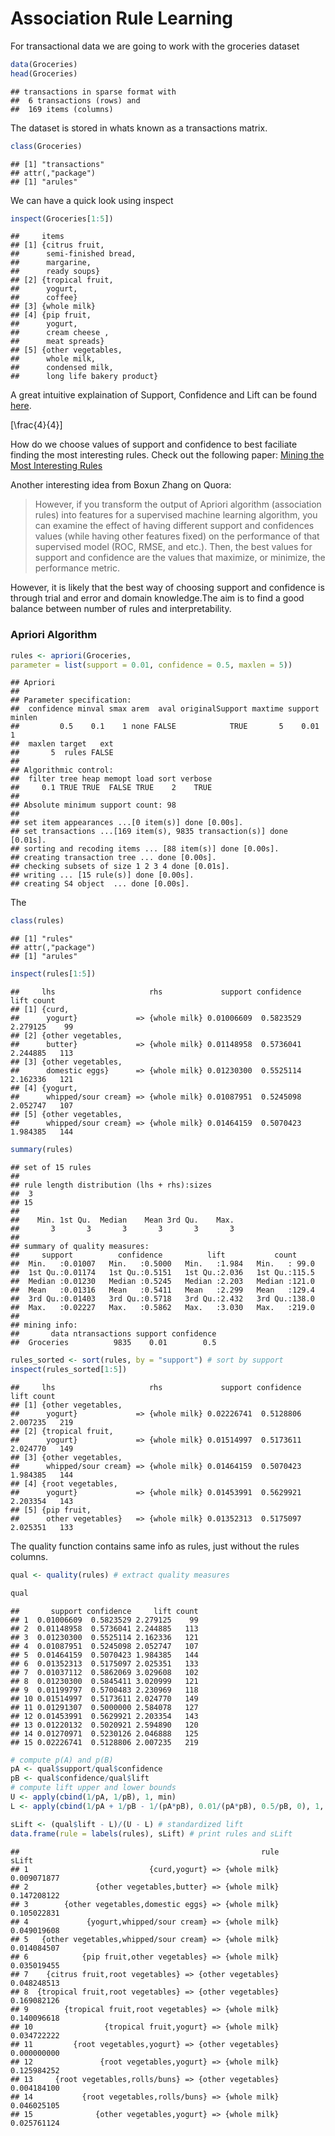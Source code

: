 Association Rule Learning
================

For transactional data we are going to work with the groceries dataset

``` r
data(Groceries)
head(Groceries)
```

    ## transactions in sparse format with
    ##  6 transactions (rows) and
    ##  169 items (columns)

The dataset is stored in whats known as a transactions matrix.

``` r
class(Groceries)
```

    ## [1] "transactions"
    ## attr(,"package")
    ## [1] "arules"

We can have a quick look using inspect

``` r
inspect(Groceries[1:5])
```

    ##     items                     
    ## [1] {citrus fruit,            
    ##      semi-finished bread,     
    ##      margarine,               
    ##      ready soups}             
    ## [2] {tropical fruit,          
    ##      yogurt,                  
    ##      coffee}                  
    ## [3] {whole milk}              
    ## [4] {pip fruit,               
    ##      yogurt,                  
    ##      cream cheese ,           
    ##      meat spreads}            
    ## [5] {other vegetables,        
    ##      whole milk,              
    ##      condensed milk,          
    ##      long life bakery product}

A great intuitive explaination of Support, Confidence and Lift can be
found
[here](https://www.hackerearth.com/blog/developers/beginners-tutorial-apriori-algorithm-data-mining-r-implementation).

\[\frac{4}{4}\]

How do we choose values of support and confidence to best faciliate
finding the most interesting rules. Check out the following paper:
[Mining the Most Interesting
Rules](http://rakesh.agrawal-family.com/papers/kdd99rules.pdf)

Another interesting idea from Boxun Zhang on Quora:

> However, if you transform the output of Apriori algorithm (association
> rules) into features for a supervised machine learning algorithm, you
> can examine the effect of having different support and confidences
> values (while having other features fixed) on the performance of that
> supervised model (ROC, RMSE, and etc.). Then, the best values for
> support and confidence are the values that maximize, or minimize, the
> performance metric.

However, it is likely that the best way of choosing support and
confidence is through trial and error and domain knowledge.The aim is to
find a good balance between number of rules and interpretability.

### Apriori Algorithm

``` r
rules <- apriori(Groceries,
parameter = list(support = 0.01, confidence = 0.5, maxlen = 5))
```

    ## Apriori
    ## 
    ## Parameter specification:
    ##  confidence minval smax arem  aval originalSupport maxtime support minlen
    ##         0.5    0.1    1 none FALSE            TRUE       5    0.01      1
    ##  maxlen target   ext
    ##       5  rules FALSE
    ## 
    ## Algorithmic control:
    ##  filter tree heap memopt load sort verbose
    ##     0.1 TRUE TRUE  FALSE TRUE    2    TRUE
    ## 
    ## Absolute minimum support count: 98 
    ## 
    ## set item appearances ...[0 item(s)] done [0.00s].
    ## set transactions ...[169 item(s), 9835 transaction(s)] done [0.01s].
    ## sorting and recoding items ... [88 item(s)] done [0.00s].
    ## creating transaction tree ... done [0.00s].
    ## checking subsets of size 1 2 3 4 done [0.01s].
    ## writing ... [15 rule(s)] done [0.00s].
    ## creating S4 object  ... done [0.00s].

The

``` r
class(rules)
```

    ## [1] "rules"
    ## attr(,"package")
    ## [1] "arules"

``` r
inspect(rules[1:5])
```

    ##     lhs                     rhs             support confidence     lift count
    ## [1] {curd,                                                                   
    ##      yogurt}             => {whole milk} 0.01006609  0.5823529 2.279125    99
    ## [2] {other vegetables,                                                       
    ##      butter}             => {whole milk} 0.01148958  0.5736041 2.244885   113
    ## [3] {other vegetables,                                                       
    ##      domestic eggs}      => {whole milk} 0.01230300  0.5525114 2.162336   121
    ## [4] {yogurt,                                                                 
    ##      whipped/sour cream} => {whole milk} 0.01087951  0.5245098 2.052747   107
    ## [5] {other vegetables,                                                       
    ##      whipped/sour cream} => {whole milk} 0.01464159  0.5070423 1.984385   144

``` r
summary(rules)
```

    ## set of 15 rules
    ## 
    ## rule length distribution (lhs + rhs):sizes
    ##  3 
    ## 15 
    ## 
    ##    Min. 1st Qu.  Median    Mean 3rd Qu.    Max. 
    ##       3       3       3       3       3       3 
    ## 
    ## summary of quality measures:
    ##     support          confidence          lift           count      
    ##  Min.   :0.01007   Min.   :0.5000   Min.   :1.984   Min.   : 99.0  
    ##  1st Qu.:0.01174   1st Qu.:0.5151   1st Qu.:2.036   1st Qu.:115.5  
    ##  Median :0.01230   Median :0.5245   Median :2.203   Median :121.0  
    ##  Mean   :0.01316   Mean   :0.5411   Mean   :2.299   Mean   :129.4  
    ##  3rd Qu.:0.01403   3rd Qu.:0.5718   3rd Qu.:2.432   3rd Qu.:138.0  
    ##  Max.   :0.02227   Max.   :0.5862   Max.   :3.030   Max.   :219.0  
    ## 
    ## mining info:
    ##       data ntransactions support confidence
    ##  Groceries          9835    0.01        0.5

``` r
rules_sorted <- sort(rules, by = "support") # sort by support
inspect(rules_sorted[1:5]) 
```

    ##     lhs                     rhs             support confidence     lift count
    ## [1] {other vegetables,                                                       
    ##      yogurt}             => {whole milk} 0.02226741  0.5128806 2.007235   219
    ## [2] {tropical fruit,                                                         
    ##      yogurt}             => {whole milk} 0.01514997  0.5173611 2.024770   149
    ## [3] {other vegetables,                                                       
    ##      whipped/sour cream} => {whole milk} 0.01464159  0.5070423 1.984385   144
    ## [4] {root vegetables,                                                        
    ##      yogurt}             => {whole milk} 0.01453991  0.5629921 2.203354   143
    ## [5] {pip fruit,                                                              
    ##      other vegetables}   => {whole milk} 0.01352313  0.5175097 2.025351   133

The quality function contains same info as rules, just without the rules
columns.

``` r
qual <- quality(rules) # extract quality measures

qual
```

    ##       support confidence     lift count
    ## 1  0.01006609  0.5823529 2.279125    99
    ## 2  0.01148958  0.5736041 2.244885   113
    ## 3  0.01230300  0.5525114 2.162336   121
    ## 4  0.01087951  0.5245098 2.052747   107
    ## 5  0.01464159  0.5070423 1.984385   144
    ## 6  0.01352313  0.5175097 2.025351   133
    ## 7  0.01037112  0.5862069 3.029608   102
    ## 8  0.01230300  0.5845411 3.020999   121
    ## 9  0.01199797  0.5700483 2.230969   118
    ## 10 0.01514997  0.5173611 2.024770   149
    ## 11 0.01291307  0.5000000 2.584078   127
    ## 12 0.01453991  0.5629921 2.203354   143
    ## 13 0.01220132  0.5020921 2.594890   120
    ## 14 0.01270971  0.5230126 2.046888   125
    ## 15 0.02226741  0.5128806 2.007235   219

``` r
# compute p(A) and p(B)
pA <- qual$support/qual$confidence
pB <- qual$confidence/qual$lift
# compute lift upper and lower bounds
U <- apply(cbind(1/pA, 1/pB), 1, min)
L <- apply(cbind(1/pA + 1/pB - 1/(pA*pB), 0.01/(pA*pB), 0.5/pB, 0), 1, max)

sLift <- (qual$lift - L)/(U - L) # standardized lift
data.frame(rule = labels(rules), sLift) # print rules and sLift
```

    ##                                                      rule       sLift
    ## 1                           {curd,yogurt} => {whole milk} 0.009071877
    ## 2               {other vegetables,butter} => {whole milk} 0.147208122
    ## 3        {other vegetables,domestic eggs} => {whole milk} 0.105022831
    ## 4             {yogurt,whipped/sour cream} => {whole milk} 0.049019608
    ## 5   {other vegetables,whipped/sour cream} => {whole milk} 0.014084507
    ## 6            {pip fruit,other vegetables} => {whole milk} 0.035019455
    ## 7    {citrus fruit,root vegetables} => {other vegetables} 0.048248513
    ## 8  {tropical fruit,root vegetables} => {other vegetables} 0.169082126
    ## 9        {tropical fruit,root vegetables} => {whole milk} 0.140096618
    ## 10                {tropical fruit,yogurt} => {whole milk} 0.034722222
    ## 11         {root vegetables,yogurt} => {other vegetables} 0.000000000
    ## 12               {root vegetables,yogurt} => {whole milk} 0.125984252
    ## 13     {root vegetables,rolls/buns} => {other vegetables} 0.004184100
    ## 14           {root vegetables,rolls/buns} => {whole milk} 0.046025105
    ## 15              {other vegetables,yogurt} => {whole milk} 0.025761124

